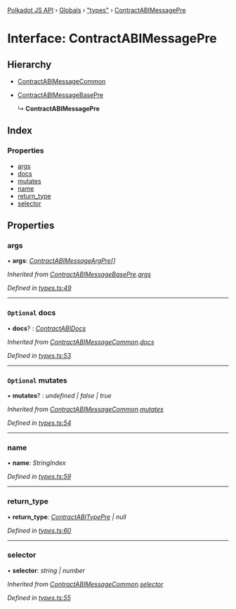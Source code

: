 [Polkadot JS API](../README.md) › [Globals](../globals.md) › ["types"](../modules/_types_.md) › [ContractABIMessagePre](_types_.contractabimessagepre.md)

# Interface: ContractABIMessagePre

## Hierarchy

* [ContractABIMessageCommon](_types_.contractabimessagecommon.md)

* [ContractABIMessageBasePre](_types_.contractabimessagebasepre.md)

  ↳ **ContractABIMessagePre**

## Index

### Properties

* [args](_types_.contractabimessagepre.md#args)
* [docs](_types_.contractabimessagepre.md#optional-docs)
* [mutates](_types_.contractabimessagepre.md#optional-mutates)
* [name](_types_.contractabimessagepre.md#name)
* [return_type](_types_.contractabimessagepre.md#return_type)
* [selector](_types_.contractabimessagepre.md#selector)

## Properties

###  args

• **args**: *[ContractABIMessageArgPre](../modules/_types_.md#contractabimessageargpre)[]*

*Inherited from [ContractABIMessageBasePre](_types_.contractabimessagebasepre.md).[args](_types_.contractabimessagebasepre.md#args)*

*Defined in [types.ts:49](https://github.com/polkadot-js/api/blob/883b191ae7/packages/api-contract/src/types.ts#L49)*

___

### `Optional` docs

• **docs**? : *[ContractABIDocs](../modules/_types_.md#contractabidocs)*

*Inherited from [ContractABIMessageCommon](_types_.contractabimessagecommon.md).[docs](_types_.contractabimessagecommon.md#optional-docs)*

*Defined in [types.ts:53](https://github.com/polkadot-js/api/blob/883b191ae7/packages/api-contract/src/types.ts#L53)*

___

### `Optional` mutates

• **mutates**? : *undefined | false | true*

*Inherited from [ContractABIMessageCommon](_types_.contractabimessagecommon.md).[mutates](_types_.contractabimessagecommon.md#optional-mutates)*

*Defined in [types.ts:54](https://github.com/polkadot-js/api/blob/883b191ae7/packages/api-contract/src/types.ts#L54)*

___

###  name

• **name**: *StringIndex*

*Defined in [types.ts:59](https://github.com/polkadot-js/api/blob/883b191ae7/packages/api-contract/src/types.ts#L59)*

___

###  return_type

• **return_type**: *[ContractABITypePre](_types_.contractabitypepre.md) | null*

*Defined in [types.ts:60](https://github.com/polkadot-js/api/blob/883b191ae7/packages/api-contract/src/types.ts#L60)*

___

###  selector

• **selector**: *string | number*

*Inherited from [ContractABIMessageCommon](_types_.contractabimessagecommon.md).[selector](_types_.contractabimessagecommon.md#selector)*

*Defined in [types.ts:55](https://github.com/polkadot-js/api/blob/883b191ae7/packages/api-contract/src/types.ts#L55)*
